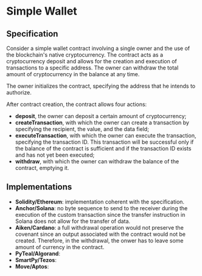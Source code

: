 # Simple Wallet

## Specification

Consider a simple wallet contract 
involving a single owner and the use 
of the blockchain's native cryptocurrency.
The contract acts as a cryptocurrency 
deposit and allows for the creation and 
execution of transactions to a specific
address. The owner can withdraw the total
amount of cryptocurrency in the balance 
at any time.


The owner initializes the contract, 
specifying the address that he intends 
to authorize. 

After contract creation, the contract 
allows four actions:
- **deposit**, the owner can deposit a 
certain amount of cryptocurrency; 
- **createTransaction**,  with which the owner can 
create a transaction by 
specifying the recipient, the value, 
and the data field;
- **executeTransaction**, with which the owner can 
execute the transaction, 
specifying the transaction ID. 
This transaction will be successful 
only if the balance of the contract 
is sufficient and if the transaction 
ID exists and has not yet been executed; 
- **withdraw**,  with which the owner can withdraw the 
balance of the contract, emptying it.

## Implementations

- **Solidity/Ethereum**: implementation coherent with the specification.
- **Anchor/Solana**: no byte sequence to send to the receiver during the execution of the custom transaction since the transfer instruction in Solana does not allow for the transfer of data.
- **Aiken/Cardano**: a full withdrawal operation would not preserve the covenant since an output associated with the contract would not be created. Therefore, in the withdrawal, the onwer has to leave some amount of currency in the contract.
- **PyTeal/Algorand**:
- **SmartPy/Tezos**:
- **Move/Aptos**:
